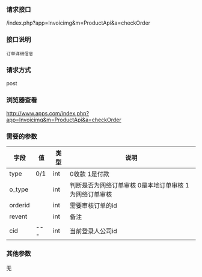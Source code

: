 ### **请求接口**
/index.php?app=Invoicimg&m=ProductApi&a=checkOrder

### **接口说明**
`订单详细信息`

### **请求方式**
post

### **浏览器查看**
http://www.apps.com/index.php?app=Invoicimg&m=ProductApi&a=checkOrder

### **需要的参数** 
|字段       |值             |类型    |说明           |
| --------- |--------      |--------|--------       |
|type|  0/1            |int|0收款 1是付款         |
|o_type|              |int    | 判断是否为网络订单审核  0是本地订单审核  1为网络订单审核 |
|orderid|              |int    | 需要审核订单的id |
|revent|              |int    | 备注 |
 | cid |          ---     |int    | 当前登录人公司id |

### **其他参数**
无